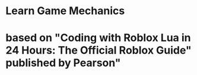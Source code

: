 # Learn Game Mechanics
# based on "Coding with Roblox Lua in 24 Hours: The Official Roblox Guide" published by Pearson"

